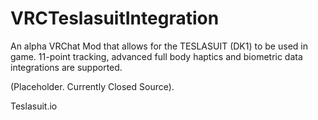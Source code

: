 # VRCTeslasuitIntegration
An alpha VRChat Mod that allows for the TESLASUIT (DK1) to be used in game. 11-point tracking, advanced full body haptics and biometric data integrations are supported.

(Placeholder. Currently Closed Source).

Teslasuit.io
